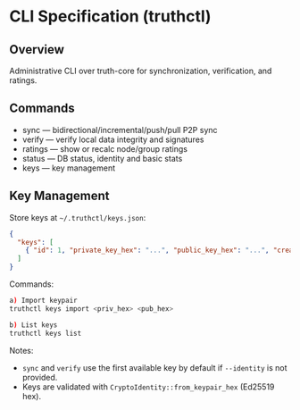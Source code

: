 # CLI Specification (truthctl)

## Overview
Administrative CLI over truth-core for synchronization, verification, and ratings.

## Commands
- sync — bidirectional/incremental/push/pull P2P sync
- verify — verify local data integrity and signatures
- ratings — show or recalc node/group ratings
- status — DB status, identity and basic stats
- keys — key management

## Key Management

Store keys at `~/.truthctl/keys.json`:
```json
{
  "keys": [
    { "id": 1, "private_key_hex": "...", "public_key_hex": "...", "created_at": "2025-10-06T09:00:00Z" }
  ]
}
```

Commands:
```bash
a) Import keypair
truthctl keys import <priv_hex> <pub_hex>

b) List keys
truthctl keys list
```

Notes:
- `sync` and `verify` use the first available key by default if `--identity` is not provided.
- Keys are validated with `CryptoIdentity::from_keypair_hex` (Ed25519 hex).


